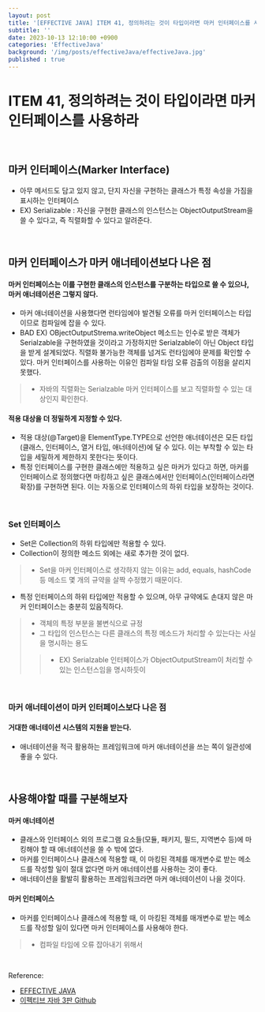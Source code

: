 ```yaml
---
layout: post
title: '[EFFECTIVE JAVA] ITEM 41, 정의하려는 것이 타입이라면 마커 인터페이스를 사용하라'
subtitle: ''
date: 2023-10-13 12:10:00 +0900
categories: 'EffectiveJava'
background: '/img/posts/effectiveJava/effectiveJava.jpg'
published : true
---
```


# ITEM 41, 정의하려는 것이 타입이라면 마커 인터페이스를 사용하라

<br>

## 마커 인터페이스(Marker Interface)
- 아무 메서드도 담고 있지 않고, 단지 자신을 구현하는 클래스가 특정 속성을 가짐을 표시하는 인터페이스
- EX) Serializable : 자신을 구현한 클래스의 인스턴스는 ObjectOutputStream을 쓸 수 있다고, 즉 직렬화할 수 있다고 알려준다.

<br>

## 마커 인터페이스가 마커 애너테이션보다 나은 점

#### 마커 인터페이스는 이를 구현한 클래스의 인스턴스를 구분하는 타입으로 쓸 수 있으나, 마커 애너테이션은 그렇지 않다.
- 마커 애너테이션을 사용했다면 런타임에야 발견될 오류를 마커 인터페이스는 타입이므로 컴파일에 잡을 수 있다. 
- BAD EX) OBjectOutputStrema.writeObject 메소드는 인수로 받은 객체가 Serialzable을 구현하였을 것이라고 가정하지만 Serialzable이 아닌 Object 타입을 받게 설계되었다. 직렬화 불가능한 객체를 넘겨도 런타임에야 문제를 확인할 수 있다. 마커 인터페이스를 사용하는 이유인 컴파일 타임 오류 검출의 이점을 살리지 못했다.
> - 자바의 직렬화는 Serialzable 마커 인터페이스를 보고 직렬화할 수 있는 대상인지 확인한다. 

#### 적용 대상을 더 정밀하게 지정할 수 있다.
- 적용 대상(@Target)을 ElementType.TYPE으로 선언한 애너테이션은 모든 타입(클래스, 인터페이스, 열거 타입, 애너테이션)에 달 수 있다. 이는 부착할 수 있는 타입을 세밀하게 제한하지 못한다는 뜻이다.
- 특정 인터페이스를 구현한 클래스에만 적용하고 싶은 마커가 있다고 하면, 마커를 인터페이스로 정의했다면 마킹하고 싶은 클래스에서만 인터페이스(인터페이스라면 확장)를 구현하면 된다. 이는 자동으로 인터페이스의 하위 타입을 보장하는 것이다.

<br>

### Set 인터페이스
- Set은 Collection의 하위 타입에만 적용할 수 있다.
- Collection이 정의한 메소드 외에는 새로 추가한 것이 없다.
> - Set을 마커 인터페이스로 생각하지 않는 이유는 add, equals, hashCode 등 메소드 몇 개의 규약을 살짝 수정했기 때문이다.
- 특정 인터페이스의 하위 타입에만 적용할 수 있으며, 아무 규약에도 손대지 않은 마커 인터페이스는 충분히 있음직하다. 
> - 객체의 특정 부분을 불변식으로 규정
> - 그 타입의 인스턴스는 다른 클래스의 특정 메소드가 처리할 수 있는다는 사실을 명시하는 용도
> > - EX) Serialzable 인터페이스가 ObjectOutputStream이 처리할 수 있는 인스턴스임을 명시하듯이

<br>

### 마커 애너테이션이 마커 인터페이스보다 나은 점
#### 거대한 애너테이션 시스템의 지원을 받는다.
- 애너테이션을 적극 활용하는 프레임워크에 마커 애너테이션을 쓰는 쪽이 일관성에 좋을 수 있다.

<br>

## 사용해야할 때를 구분해보자

#### 마커 애너테이션
- 클래스와 인터페이스 외의 프로그램 요소들(모듈, 패키지, 필드, 지역변수 등)에 마킹해야 할 때 애너테이션을 쓸 수 밖에 없다.
- 마커를 인터페이스나 클래스에 적용할 때, 이 마킹된 객체를 매개변수로 받는 메소드를 작성할 일이 절대 없다면 마커 애너테이션를 사용하는 것이 좋다.
- 애너테이션을 활발히 활용하는 프레임워크라면 마커 애너테이션이 나을 것이다. 

#### 마커 인터페이스
- 마커를 인터페이스나 클래스에 적용할 때, 이 마킹된 객체를 매개변수로 받는 메소드를 작성할 일이 있다면 마커 인터페이스를 사용해야 한다.
> - 컴파일 타임에 오류 잡아내기 위해서

<br>

Reference:

- [EFFECTIVE JAVA](https://front.wemakeprice.com/product/121854081?search_keyword=%25EC%259D%25B4%25ED%258E%2599%25ED%258B%25B0%25EB%25B8%258C%2520%25EC%259E%2590%25EB%25B0%2594&_service=5&_no=1)
- [이펙티브 자바 3판 Github](https://github.com/WegraLee/effective-java-3e-source-code)
